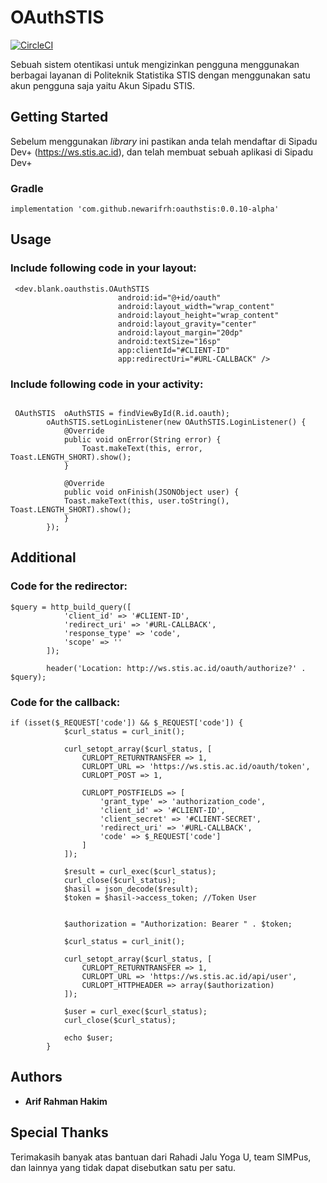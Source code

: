 # OAuthSTIS
[![CircleCI](https://circleci.com/gh/newarifrh/OAuthSTIS.svg?style=svg)](https://circleci.com/gh/newarifrh/OAuthSTIS)

Sebuah sistem otentikasi untuk mengizinkan pengguna menggunakan berbagai layanan di Politeknik Statistika STIS dengan menggunakan satu akun pengguna saja yaitu Akun Sipadu STIS.

## Getting Started

Sebelum menggunakan *library* ini pastikan anda telah mendaftar di Sipadu Dev+ (https://ws.stis.ac.id), dan telah membuat sebuah aplikasi di Sipadu Dev+

### Gradle

```
implementation 'com.github.newarifrh:oauthstis:0.0.10-alpha'
```

## Usage

### Include following code in your layout:

```
 <dev.blank.oauthstis.OAuthSTIS
                        android:id="@+id/oauth"
                        android:layout_width="wrap_content"
                        android:layout_height="wrap_content"
                        android:layout_gravity="center"
                        android:layout_margin="20dp"
                        android:textSize="16sp"
                        app:clientId="#CLIENT-ID"
                        app:redirectUri="#URL-CALLBACK" />
```

### Include following code in your activity:

```

 OAuthSTIS  oAuthSTIS = findViewById(R.id.oauth);
        oAuthSTIS.setLoginListener(new OAuthSTIS.LoginListener() {
            @Override
            public void onError(String error) {
                Toast.makeText(this, error, Toast.LENGTH_SHORT).show();
            }

            @Override
            public void onFinish(JSONObject user) {
	    	Toast.makeText(this, user.toString(), Toast.LENGTH_SHORT).show();
            }
        });

```

## Additional

### Code for the redirector:

```
$query = http_build_query([
            'client_id' => '#CLIENT-ID',
            'redirect_uri' => '#URL-CALLBACK',
            'response_type' => 'code',
            'scope' => ''
        ]);

        header('Location: http://ws.stis.ac.id/oauth/authorize?' . $query);

```

### Code for the callback:

```
if (isset($_REQUEST['code']) && $_REQUEST['code']) {
			$curl_status = curl_init();

			curl_setopt_array($curl_status, [
				CURLOPT_RETURNTRANSFER => 1,
				CURLOPT_URL => 'https://ws.stis.ac.id/oauth/token',
				CURLOPT_POST => 1,

				CURLOPT_POSTFIELDS => [
					'grant_type' => 'authorization_code',
					'client_id' => '#CLIENT-ID',
					'client_secret' => '#CLIENT-SECRET',
					'redirect_uri' => '#URL-CALLBACK',
					'code' => $_REQUEST['code']
				]
			]);

			$result = curl_exec($curl_status);
			curl_close($curl_status);
			$hasil = json_decode($result);
			$token = $hasil->access_token; //Token User


			$authorization = "Authorization: Bearer " . $token;

			$curl_status = curl_init();

			curl_setopt_array($curl_status, [
				CURLOPT_RETURNTRANSFER => 1,
				CURLOPT_URL => 'https://ws.stis.ac.id/api/user',
				CURLOPT_HTTPHEADER => array($authorization)
			]);

			$user = curl_exec($curl_status);
			curl_close($curl_status);

			echo $user;
		}

```

## Authors

* **Arif Rahman Hakim**

## Special Thanks

Terimakasih banyak atas bantuan dari Rahadi Jalu Yoga U, team SIMPus, dan lainnya yang tidak dapat disebutkan satu per satu.
